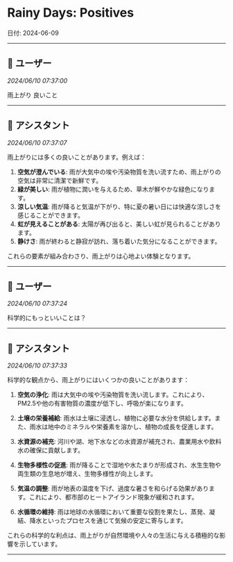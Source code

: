 # Rainy Days: Positives

日付: 2024-06-09

---

## 👤 ユーザー
*2024/06/10 07:37:00*

雨上がり 良いこと

---

## 🤖 アシスタント
*2024/06/10 07:37:07*

雨上がりには多くの良いことがあります。例えば：

1. **空気が澄んでいる**: 雨が大気中の埃や汚染物質を洗い流すため、雨上がりの空気は非常に清潔で新鮮です。
2. **緑が美しい**: 雨が植物に潤いを与えるため、草木が鮮やかな緑色になります。
3. **涼しい気温**: 雨が降ると気温が下がり、特に夏の暑い日には快適な涼しさを感じることができます。
4. **虹が見えることがある**: 太陽が再び出ると、美しい虹が見られることがあります。
5. **静けさ**: 雨が終わると静寂が訪れ、落ち着いた気分になることができます。

これらの要素が組み合わさり、雨上がりは心地よい体験となります。

---

## 👤 ユーザー
*2024/06/10 07:37:24*

科学的にもっといいことは？

---

## 🤖 アシスタント
*2024/06/10 07:37:33*

科学的な観点から、雨上がりにはいくつかの良いことがあります：

1. **空気の浄化**: 雨は大気中の埃や汚染物質を洗い流します。これにより、PM2.5や他の有害物質の濃度が低下し、呼吸が楽になります。

2. **土壌の栄養補給**: 雨水は土壌に浸透し、植物に必要な水分を供給します。また、雨水は地中のミネラルや栄養素を溶かし、植物の成長を促進します。

3. **水資源の補充**: 河川や湖、地下水などの水資源が補充され、農業用水や飲料水の確保に貢献します。

4. **生物多様性の促進**: 雨が降ることで湿地や水たまりが形成され、水生生物や両生類の生息地が増え、生物多様性が向上します。

5. **気温の調整**: 雨が地表の温度を下げ、過度な暑さを和らげる効果があります。これにより、都市部のヒートアイランド現象が緩和されます。

6. **水循環の維持**: 雨は地球の水循環において重要な役割を果たし、蒸発、凝結、降水といったプロセスを通じて気候の安定に寄与します。

これらの科学的な利点は、雨上がりが自然環境や人々の生活に与える積極的な影響を示しています。

---
